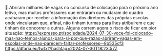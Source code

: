 🤡 Abriram milhares de vagas no concurso de colocação para o próximo ano letivo, mas muitos professores que entraram ou mudaram de quadro acabaram por receber a informação dos diretores das próprias escolas onde vincularam que, afinal, não tinham turmas para lhes atribuírem e que tinham de concorrer a outras. Alguns correm agora o risco de ficar em pior situação: https://expresso.pt/sociedade/2024-07-30-voce-foi-colocado-mas-nao-temos-alunos-para-si-por-que-razao-abriram-vagas-em-escolas-onde-nao-parecem-faltar-professores--8b535cf3 https://dfaria.eu/twtxt?hashtag=2024-07-30T18:23:57Z